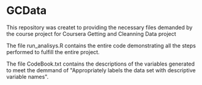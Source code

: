# GCData

This repository was createt to providing the necessary files demanded by the course project for Coursera Getting
and Cleanning Data project

The file run_analisys.R contains the entire code demonstrating all the steps performed to fulfill the entire  project.

The file CodeBook.txt contains the descriptions of the variables generated to meet the demmand of 
"Appropriately labels the data set with descriptive variable names".

